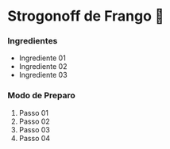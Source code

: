 # Strogonoff de Frango :chicken:

### Ingredientes

- Ingrediente 01
- Ingrediente 02
- Ingrediente 03

### Modo de Preparo

1. Passo 01
2. Passo 02
3. Passo 03
4. Passo 04